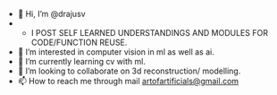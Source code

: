 - 👋 Hi, I’m @drajusv
- -  I POST SELF LEARNED UNDERSTANDINGS AND MODULES FOR CODE/FUNCTION REUSE.
- 👀 I’m interested in computer vision in ml as well as ai.
- 🌱 I’m currently learning cv with ml.
- 💞️ I’m looking to collaborate on 3d reconstruction/ modelling.
- 📫 How to reach me through mail artofartificials@gmail.com

<!---
Here added some of excellent and easy to understand intuitively mini projects like image compression , dimensionality reduction, movie reccomenders all using machine learning algo via sklearn and python, also tried feature pruning using statistical test in R environment. Detailed view on Explanatory Analysis of Data shown.
--->
